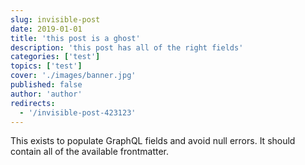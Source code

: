 ```yaml
---
slug: invisible-post
date: 2019-01-01
title: 'this post is a ghost'
description: 'this post has all of the right fields'
categories: ['test']
topics: ['test']
cover: './images/banner.jpg'
published: false
author: 'author'
redirects:
  - '/invisible-post-423123'
---
```


This exists to populate GraphQL fields and avoid null errors. It should contain all of the available frontmatter.
